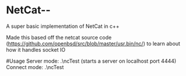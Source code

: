 # NetCat--
A super basic implementation of NetCat in c++

Made this based off the netcat source code (https://github.com/openbsd/src/blob/master/usr.bin/nc/) to learn about how it handles socket IO

#Usage
Server mode:
  .\ncTest (starts a server on localhost port 4444)
Connect mode:
  .\ncTest <IP> <PORT>
